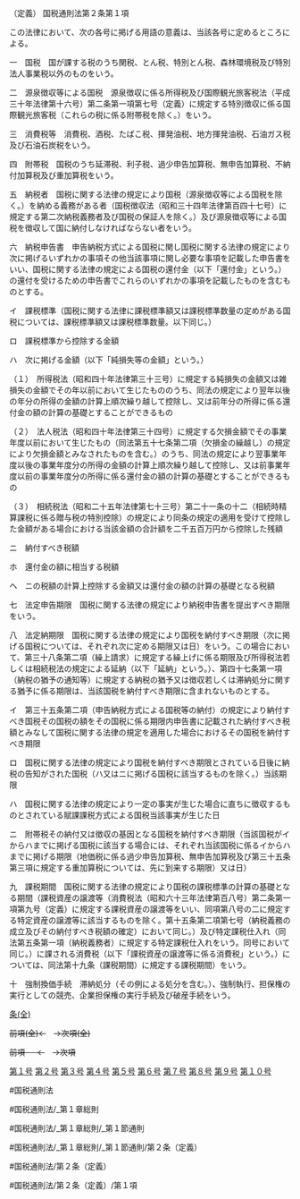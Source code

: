 （定義）
国税通則法第２条第１項

この法律において、次の各号に掲げる用語の意義は、当該各号に定めるところによる。

一　国税　国が課する税のうち関税、とん税、特別とん税、森林環境税及び特別法人事業税以外のものをいう。

二　源泉徴収等による国税　源泉徴収に係る所得税及び国際観光旅客税法（平成三十年法律第十六号）第二条第一項第七号（定義）に規定する特別徴収に係る国際観光旅客税（これらの税に係る附帯税を除く。）をいう。

三　消費税等　消費税、酒税、たばこ税、揮発油税、地方揮発油税、石油ガス税及び石油石炭税をいう。

四　附帯税　国税のうち延滞税、利子税、過少申告加算税、無申告加算税、不納付加算税及び重加算税をいう。

五　納税者　国税に関する法律の規定により国税（源泉徴収等による国税を除く。）を納める義務がある者（国税徴収法（昭和三十四年法律第百四十七号）に規定する第二次納税義務者及び国税の保証人を除く。）及び源泉徴収等による国税を徴収して国に納付しなければならない者をいう。

六　納税申告書　申告納税方式による国税に関し国税に関する法律の規定により次に掲げるいずれかの事項その他当該事項に関し必要な事項を記載した申告書をいい、国税に関する法律の規定による国税の還付金（以下「還付金」という。）の還付を受けるための申告書でこれらのいずれかの事項を記載したものを含むものとする。

イ　課税標準（国税に関する法律に課税標準額又は課税標準数量の定めがある国税については、課税標準額又は課税標準数量。以下同じ。）

ロ　課税標準から控除する金額

ハ　次に掲げる金額（以下「純損失等の金額」という。）

（１）　所得税法（昭和四十年法律第三十三号）に規定する純損失の金額又は雑損失の金額でその年以前において生じたもののうち、同法の規定により翌年以後の年分の所得の金額の計算上順次繰り越して控除し、又は前年分の所得に係る還付金の額の計算の基礎とすることができるもの

（２）　法人税法（昭和四十年法律第三十四号）に規定する欠損金額でその事業年度以前において生じたもの（同法第五十七条第二項（欠損金の繰越し）の規定により欠損金額とみなされたものを含む。）のうち、同法の規定により翌事業年度以後の事業年度分の所得の金額の計算上順次繰り越して控除し、又は前事業年度以前の事業年度分の所得に係る還付金の額の計算の基礎とすることができるもの

（３）　相続税法（昭和二十五年法律第七十三号）第二十一条の十二（相続時精算課税に係る贈与税の特別控除）の規定により同条の規定の適用を受けて控除した金額がある場合における当該金額の合計額を二千五百万円から控除した残額

ニ　納付すべき税額

ホ　還付金の額に相当する税額

ヘ　ニの税額の計算上控除する金額又は還付金の額の計算の基礎となる税額

七　法定申告期限　国税に関する法律の規定により納税申告書を提出すべき期限をいう。

八　法定納期限　国税に関する法律の規定により国税を納付すべき期限（次に掲げる国税については、それぞれ次に定める期限又は日）をいう。この場合において、第三十八条第二項（繰上請求）に規定する繰上げに係る期限及び所得税法若しくは相続税法の規定による延納（以下「延納」という。）、第四十七条第一項（納税の猶予の通知等）に規定する納税の猶予又は徴収若しくは滞納処分に関する猶予に係る期限は、当該国税を納付すべき期限に含まれないものとする。

イ　第三十五条第二項（申告納税方式による国税等の納付）の規定により納付すべき国税その国税の額をその国税に係る期限内申告書に記載された納付すべき税額とみなして国税に関する法律の規定を適用した場合におけるその国税を納付すべき期限

ロ　国税に関する法律の規定により国税を納付すべき期限とされている日後に納税の告知がされた国税（ハ又はニに掲げる国税に該当するものを除く。）当該期限

ハ　国税に関する法律の規定により一定の事実が生じた場合に直ちに徴収するものとされている賦課課税方式による国税当該事実が生じた日

ニ　附帯税その納付又は徴収の基因となる国税を納付すべき期限（当該国税がイからハまでに掲げる国税に該当する場合には、それぞれ当該国税に係るイからハまでに掲げる期限（地価税に係る過少申告加算税、無申告加算税及び第三十五条第三項に規定する重加算税については、先に到来する期限）又は日）

九　課税期間　国税に関する法律の規定により国税の課税標準の計算の基礎となる期間（課税資産の譲渡等（消費税法（昭和六十三年法律第百八号）第二条第一項第九号（定義）に規定する課税資産の譲渡等をいい、同項第八号の二に規定する特定資産の譲渡等に該当するものを除く。第十五条第二項第七号（納税義務の成立及びその納付すべき税額の確定）において同じ。）及び特定課税仕入れ（同法第五条第一項（納税義務者）に規定する特定課税仕入れをいう。同号において同じ。）に課される消費税（以下「課税資産の譲渡等に係る消費税」という。）については、同法第十九条（課税期間）に規定する課税期間）をいう。

十　強制換価手続　滞納処分（その例による処分を含む。）、強制執行、担保権の実行としての競売、企業担保権の実行手続及び破産手続をいう。

[条(全)](国税通則法＿＿＿＿＿第２条_.md)

~~前項(全)←~~　~~→次項(全)~~

~~前項 　 ←~~　~~→次項~~

[第１号](国税通則法＿＿＿＿＿第２条第１項第１号.md)  [第２号](国税通則法＿＿＿＿＿第２条第１項第２号.md)  [第３号](国税通則法＿＿＿＿＿第２条第１項第３号.md)  [第４号](国税通則法＿＿＿＿＿第２条第１項第４号.md)  [第５号](国税通則法＿＿＿＿＿第２条第１項第５号.md)  [第６号](国税通則法＿＿＿＿＿第２条第１項第６号.md)  [第７号](国税通則法＿＿＿＿＿第２条第１項第７号.md)  [第８号](国税通則法＿＿＿＿＿第２条第１項第８号.md)  [第９号](国税通則法＿＿＿＿＿第２条第１項第９号.md)  [第１０号](国税通則法＿＿＿＿＿第２条第１項第１０号.md)  

#国税通則法

#国税通則法/_第１章総則

#国税通則法/_第１章総則/_第１節通則

#国税通則法/_第１章総則/_第１節通則/第２条（定義）

#国税通則法/第２条（定義）

#国税通則法/第２条（定義）/第１項

